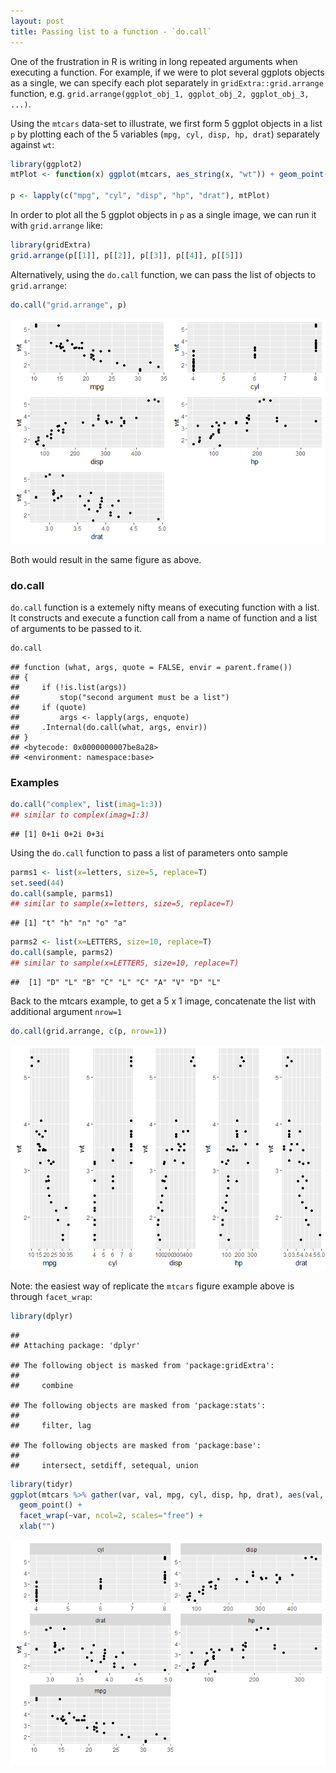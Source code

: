 ```yaml
---
layout: post
title: Passing list to a function - `do.call`
---
```


One of the frustration in R is writing in long repeated arguments when executing a function. For example, if we were to plot several ggplots objects as a single, we can specify each plot separately in `gridExtra::grid.arrange` function, e.g. `grid.arrange(ggplot_obj_1, ggplot_obj_2, ggplot_obj_3, ...)`.

Using the `mtcars` data-set to illustrate, we first form 5 ggplot objects in a list `p` by plotting each of the 5 variables (`mpg, cyl, disp, hp, drat`) separately against `wt`:

``` r
library(ggplot2)
mtPlot <- function(x) ggplot(mtcars, aes_string(x, "wt")) + geom_point()

p <- lapply(c("mpg", "cyl", "disp", "hp", "drat"), mtPlot)
```

In order to plot all the 5 ggplot objects in `p` as a single image, we can run it with `grid.arrange` like:

``` r
library(gridExtra)
grid.arrange(p[[1]], p[[2]], p[[3]], p[[4]], p[[5]])
```

Alternatively, using the `do.call` function, we can pass the list of objects to `grid.arrange`:

``` r
do.call("grid.arrange", p)
```

![](/images/20170420/plots2-1.png)

Both would result in the same figure as above.

### do.call

`do.call` function is a extemely nifty means of executing function with a list. It constructs and execute a function call from a name of function and a list of arguments to be passed to it.

``` r
do.call
```

    ## function (what, args, quote = FALSE, envir = parent.frame())
    ## {
    ##     if (!is.list(args))
    ##         stop("second argument must be a list")
    ##     if (quote)
    ##         args <- lapply(args, enquote)
    ##     .Internal(do.call(what, args, envir))
    ## }
    ## <bytecode: 0x0000000007be8a28>
    ## <environment: namespace:base>

### Examples

``` r
do.call("complex", list(imag=1:3))
## similar to complex(imag=1:3)
```
    ## [1] 0+1i 0+2i 0+3i

Using the `do.call` function to pass a list of parameters onto sample

``` r
parms1 <- list(x=letters, size=5, replace=T)
set.seed(44)
do.call(sample, parms1)
## similar to sample(x=letters, size=5, replace=T)
```

    ## [1] "t" "h" "n" "o" "a"

``` r
parms2 <- list(x=LETTERS, size=10, replace=T)
do.call(sample, parms2)
## similar to sample(x=LETTERS, size=10, replace=T)
```

    ##  [1] "D" "L" "B" "C" "L" "C" "A" "V" "D" "L"



Back to the mtcars example, to get a 5 x 1 image, concatenate the list with additional argument `nrow=1`

``` r
do.call(grid.arrange, c(p, nrow=1))
```

![](/images/20170420/plots3-1.png)

Note: the easiest way of replicate the `mtcars` figure example above is through `facet_wrap`:

``` r
library(dplyr)
```

    ##
    ## Attaching package: 'dplyr'

    ## The following object is masked from 'package:gridExtra':
    ##
    ##     combine

    ## The following objects are masked from 'package:stats':
    ##
    ##     filter, lag

    ## The following objects are masked from 'package:base':
    ##
    ##     intersect, setdiff, setequal, union

``` r
library(tidyr)
ggplot(mtcars %>% gather(var, val, mpg, cyl, disp, hp, drat), aes(val, wt)) +
  geom_point() +
  facet_wrap(~var, ncol=2, scales="free") +
  xlab("")
```

![](/images/20170420/alternate-1.png)
